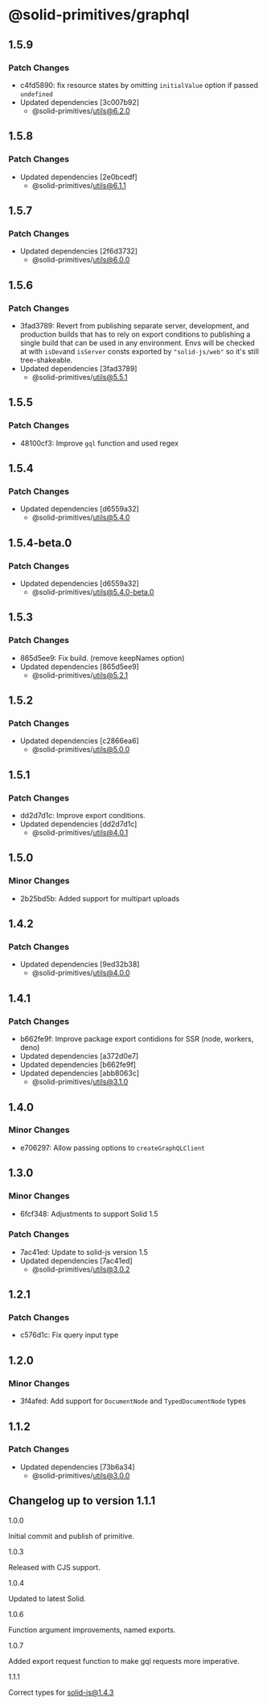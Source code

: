 # @solid-primitives/graphql

## 1.5.9

### Patch Changes

- c4fd5890: fix resource states by omitting `initialValue` option if passed `undefined`
- Updated dependencies [3c007b92]
  - @solid-primitives/utils@6.2.0

## 1.5.8

### Patch Changes

- Updated dependencies [2e0bcedf]
  - @solid-primitives/utils@6.1.1

## 1.5.7

### Patch Changes

- Updated dependencies [2f6d3732]
  - @solid-primitives/utils@6.0.0

## 1.5.6

### Patch Changes

- 3fad3789: Revert from publishing separate server, development, and production builds that has to rely on export conditions
  to publishing a single build that can be used in any environment.
  Envs will be checked at with `isDev`and `isServer` consts exported by `"solid-js/web"` so it's still tree-shakeable.
- Updated dependencies [3fad3789]
  - @solid-primitives/utils@5.5.1

## 1.5.5

### Patch Changes

- 48100cf3: Improve `gql` function and used regex

## 1.5.4

### Patch Changes

- Updated dependencies [d6559a32]
  - @solid-primitives/utils@5.4.0

## 1.5.4-beta.0

### Patch Changes

- Updated dependencies [d6559a32]
  - @solid-primitives/utils@5.4.0-beta.0

## 1.5.3

### Patch Changes

- 865d5ee9: Fix build. (remove keepNames option)
- Updated dependencies [865d5ee9]
  - @solid-primitives/utils@5.2.1

## 1.5.2

### Patch Changes

- Updated dependencies [c2866ea6]
  - @solid-primitives/utils@5.0.0

## 1.5.1

### Patch Changes

- dd2d7d1c: Improve export conditions.
- Updated dependencies [dd2d7d1c]
  - @solid-primitives/utils@4.0.1

## 1.5.0

### Minor Changes

- 2b25bd5b: Added support for multipart uploads

## 1.4.2

### Patch Changes

- Updated dependencies [9ed32b38]
  - @solid-primitives/utils@4.0.0

## 1.4.1

### Patch Changes

- b662fe9f: Improve package export contidions for SSR (node, workers, deno)
- Updated dependencies [a372d0e7]
- Updated dependencies [b662fe9f]
- Updated dependencies [abb8063c]
  - @solid-primitives/utils@3.1.0

## 1.4.0

### Minor Changes

- e706297: Allow passing options to `createGraphQLClient`

## 1.3.0

### Minor Changes

- 6fcf348: Adjustments to support Solid 1.5

### Patch Changes

- 7ac41ed: Update to solid-js version 1.5
- Updated dependencies [7ac41ed]
  - @solid-primitives/utils@3.0.2

## 1.2.1

### Patch Changes

- c576d1c: Fix query input type

## 1.2.0

### Minor Changes

- 3f4afed: Add support for `DocumentNode` and `TypedDocumentNode` types

## 1.1.2

### Patch Changes

- Updated dependencies [73b6a34]
  - @solid-primitives/utils@3.0.0

## Changelog up to version 1.1.1

1.0.0

Initial commit and publish of primitive.

1.0.3

Released with CJS support.

1.0.4

Updated to latest Solid.

1.0.6

Function argument improvements, named exports.

1.0.7

Added export request function to make gql requests more imperative.

1.1.1

Correct types for solid-js@1.4.3
